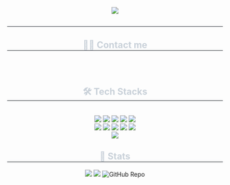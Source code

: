 <div align= "center">
    <img src="https://capsule-render.vercel.app/api?type=soft&color=00000000&height=180&text=SooHyun's%20Github&animation=blink&fontColor=9fe6fe&fontSize=70" />
    </div>
    <div align= "center"> 
    <h2 style="border-bottom: 1px solid #21262d; color: #c9d1d9;">  </h2>  
    <div style="font-weight: 700; font-size: 15px; text-align: center; color: #c9d1d9;">  </div> 
    </div>
    <div align= "center">
    <h2 style="border-bottom: 1px solid #21262d; color: #c9d1d9;"> 🧑‍💻 Contact me </h2> <br> 
    <div align= "center">  </div>  <br> 
    <div align= "center">  </div> 
    </div>
    <div align= "center">
    <h2 style="border-bottom: 1px solid #21262d; color: #c9d1d9;"> 🛠️ Tech Stacks </h2> <br> 
    <div style="margin: 0 auto; text-align: center;" align= "center"> <img src="https://img.shields.io/badge/PyTorch-EE4C2C?style=flat-square&logo=PyTorch&logoColor=white">
          <img src="https://img.shields.io/badge/Tensorflow-FF6F00?style=flat-square&logo=Tensorflow&logoColor=white">
          <img src="https://img.shields.io/badge/MongoDB-47A248?style=flat-square&logo=MongoDB&logoColor=white">
          <img src="https://img.shields.io/badge/Node.js-339933?style=flat-square&logo=Node.js&logoColor=white">
          <img src="https://img.shields.io/badge/React-61DAFB?style=flat-square&logo=React&logoColor=white">
          <br/><img src="https://img.shields.io/badge/Javascript-F7DF1E?style=flat-square&logo=Javascript&logoColor=white">
          <img src="https://img.shields.io/badge/HTML5-E34F26?style=flat-square&logo=HTML5&logoColor=white">
          <img src="https://img.shields.io/badge/CSS3-1572B6?style=flat-square&logo=CSS3&logoColor=white">
          <img src="https://img.shields.io/badge/Java-007396?style=flat-square&logo=Java&logoColor=white">
          <img src="https://img.shields.io/badge/Git-F05032?style=flat-square&logo=Git&logoColor=white">
          <br/><img src="https://img.shields.io/badge/Github-181717?style=flat-square&logo=Github&logoColor=white">
          <br/></div>
    </div>
    <div align= "center"> 
    <h2 style="border-bottom: 1px solid #21262d; color: #c9d1d9;"> 🏅 Stats </h2> <div align= "center"> 
        <img src="https://github-readme-stats.vercel.app/api?username=choisoohyun210&bg_color=180,000000,00000000&title_color=9fe6fe&text_color=9fe6fe" /> 
        <img src="https://github-readme-stats.vercel.app/api/top-langs/?username=choisoohyun210&layout=compact&bg_color=180,000000,00000000&title_color=9fe6fe&text_color=9fe6fe" 
           />
        <img src="https://github-readme-stats.vercel.app/api?username=choisoohyun210&show_icons=true&theme=one_dark_pro&bg_color=00000000&hide_border=true" alt="GitHub Repo" />
</div> 
    </div> 
    </div>
    
